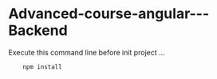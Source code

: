 # Advanced-course-angular---Backend

Execute this command line before init project ...
```
    npm install 
```